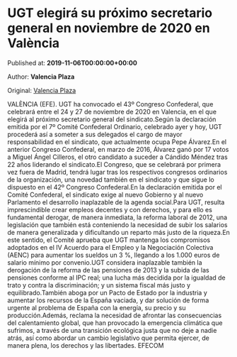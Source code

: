 
# UGT elegirá su próximo secretario general en noviembre de 2020 en València

Published at: **2019-11-06T00:00:00+00:00**

Author: **Valencia Plaza**

Original: [Valencia Plaza](https://valenciaplaza.com/ugt-elegira-su-proximo-secretario-general-en-noviembre-de-2020-en-valencia)

VALÈNCIA (EFE). UGT ha convocado el 43º Congreso Confederal, que celebrará entre el 24 y 27 de noviembre de 2020 en Valencia, en el que elegirá al próximo secretario general del sindicato.Según la declaración emitida por el 7º Comité Confederal Ordinario, celebrado ayer y hoy, UGT procederá así a someter a sus delegados el cargo de mayor responsabilidad en el sindicato, que actualmente ocupa Pepe Álvarez.En el anterior Congreso Confederal, en marzo de 2016, Álvarez ganó por 17 votos a Miguel Ángel Cilleros, el otro candidato a suceder a Cándido Méndez tras 22 años liderando el sindicato.El Congreso, que se celebrará por primera vez fuera de Madrid, tendrá lugar tras los respectivos congresos ordinarios de la organización, una novedad también en el sindicato y que sigue lo dispuesto en el 42º Congreso Confederal.En la declaración emitida por el Comité Confederal, el sindicato exige al nuevo Gobierno y al nuevo Parlamento el desarrollo inaplazable de la agenda social.Para UGT, resulta imprescindible crear empleos decentes y con derechos, y para ello es fundamental derogar, de manera inmediata, la reforma laboral de 2012, una legislación que también está conteniendo la necesidad de subir los salarios de manera generalizada y dificultando un reparto más justo de la riqueza.En este sentido, el Comité aprueba que UGT mantenga los compromisos adoptados en el IV Acuerdo para el Empleo y la Negociación Colectiva (AENC) para aumentar los sueldos un 3 %, llegando a los 1.000 euros de salario mínimo por convenio.UGT considera inaplazable también la derogación de la reforma de las pensiones de 2013 y la subida de las pensiones conforme al IPC real; una lucha más decidida por la igualdad de trato y contra la discriminación; y un sistema fiscal más justo y equilibrado.También aboga por un Pacto de Estado por la industria y aumentar los recursos de la España vaciada, y dar solución de forma urgente al problema de España con la energía, su precio y su producción.Además, reclama la necesidad de afrontar las consecuencias del calentamiento global, que han provocado la emergencia climática que sufrimos, a través de una transición ecológica justa que no deje a nadie atrás, así como abordar un cambio legislativo que permita ejercer, de manera plena, los derechos y las libertades. EFECOM
